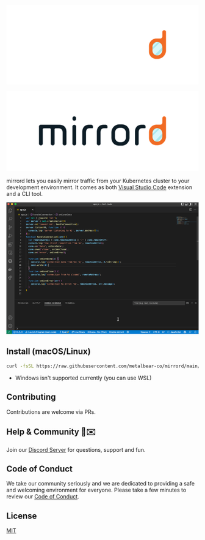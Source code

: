 <div align="center">

![mirrord logo dark](./images/logo_dark.png#gh-dark-mode-only)

</div>

<div align="center">

![mirrord logo light](./images/logo_light.png#gh-light-mode-only)

</div>

mirrord lets you easily mirror traffic from your Kubernetes cluster to your development environment. It comes as both [Visual Studio Code](https://code.visualstudio.com/) extension and a CLI tool.

<div align="center">

![vs code demo gif](./images/demo.gif)

</div>

## Install (macOS/Linux)
```sh
curl -fsSL https://raw.githubusercontent.com/metalbear-co/mirrord/main/scripts/install.sh | bash
```

* Windows isn't supported currently (you can use WSL)


## Contributing
Contributions are welcome via PRs.


## Help & Community 🎉✉️

Join our [Discord Server](https://discord.gg/J5YSrStDKD) for questions, support and fun. 

## Code of Conduct
We take our community seriously and we are dedicated to providing a safe and welcoming environment for everyone.
Please take a few minutes to review our [Code of Conduct](./CODE_OF_CONDUCT.md).

## License
[MIT](./LICENSE)